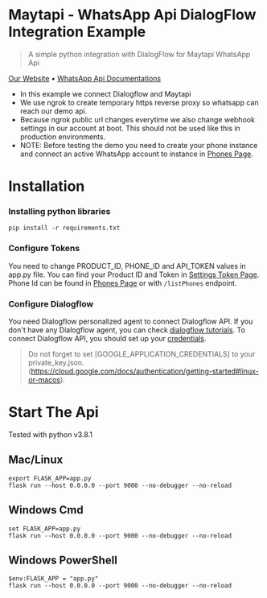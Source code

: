 # Maytapi - WhatsApp Api DialogFlow Integration Example

> A simple python integration with DialogFlow for Maytapi WhatsApp Api

[Our Website](https://maytapi.com/) • [WhatsApp Api Documentations](https://maytapi.com/whatsapp-api-documentation)

- In this example we connect Dialogflow and Maytapi
- We use ngrok to create temporary https reverse proxy so whatsapp can reach our demo api.
- Because ngrok public url changes everytime we also change webhook settings in our account at boot. This should not be used like this in production environments.
- NOTE: Before testing the demo you need to create your phone instance and connect an active WhatsApp account to instance in [Phones Page](https://console.maytapi.com/).

# Installation

### Installing python libraries

`pip install -r requirements.txt`

### Configure Tokens

You need to change PRODUCT_ID, PHONE_ID and API_TOKEN values in app.py file. You can find your Product ID and Token in [Settings Token Page](https://console.maytapi.com/settings/token). Phone Id can be found in [Phones Page](https://console.maytapi.com/) or with `/listPhones` endpoint.

### Configure Dialogflow

You need Dialogflow personalized agent to connect Dialogflow API.
If you don't have any Dialogflow agent, you can check [dialogflow tutorials](https://cloud.google.com/dialogflow/docs/tutorials).
To connect Dialogflow API, you should set up your [credentials](https://dialogflow.com/docs/reference/v2-auth-setup).

> Do not forget to set [GOOGLE_APPLICATION_CREDENTIALS] to your private_key.json. (https://cloud.google.com/docs/authentication/getting-started#linux-or-macos).

# Start The Api

Tested with python v3.8.1

## Mac/Linux

```
export FLASK_APP=app.py
flask run --host 0.0.0.0 --port 9000 --no-debugger --no-reload
```

## Windows Cmd

```
set FLASK_APP=app.py
flask run --host 0.0.0.0 --port 9000 --no-debugger --no-reload
```

## Windows PowerShell

```
$env:FLASK_APP = "app.py"
flask run --host 0.0.0.0 --port 9000 --no-debugger --no-reload
```